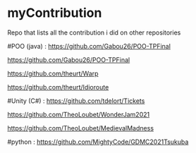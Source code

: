 # myContribution
Repo that lists all the contribution i did on other repositories


#POO (java) :
https://github.com/Gabou26/POO-TPFinal

https://github.com/Gabou26/POO-TPFinal

https://github.com/theurt/Warp

https://github.com/theurt/Idioroute

#Unity (C#) :
https://github.com/tdelort/Tickets

https://github.com/TheoLoubet/WonderJam2021

https://github.com/TheoLoubet/MedievalMadness


#python :
https://github.com/MightyCode/GDMC2021Tsukuba
